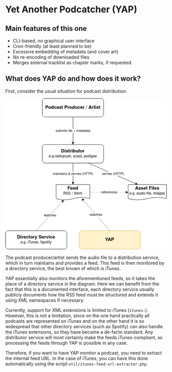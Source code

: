 # Yet Another Podcatcher (YAP)

## Main features of this one

 * CLI-based, no graphical user interface
 * Cron-friendly (at least planned to be)
 * Excessive embedding of metadata (and cover art)
 * No re-encoding of downloaded files
 * Merges external tracklist as chapter marks, if requested.

## What does YAP do and how does it work?

First, consider the usual situation for podcast distribution.

![Podcast Distribution Diagram](doc/diagram.png)

The podcast producer/artist sends the audio file to a distribution service, which in turn maintains and provides a feed.
This feed is then monitored by a directory service, the best known of which is iTunes.

YAP essentially also monitors the aforementioned feeds, so it takes the place of a directory service in the diagram.
Here we can benefit from the fact that this is a documented interface, each directory service usually publicly documents how the RSS feed must be structured and extends it using XML namespaces if necessary.

Currently, support for XML extensions is limited to iTunes (`itunes:`).
However, this is not a limitation, since on the one hand practically all podcasts are represented on iTunes and on the other hand it is so widespread that other directory services (such as Spotify) can also handle the iTunes extensions, so they have become a de-facto standard.
Any distributor service will most certainly make the feeds iTunes-compliant, so processing the feeds through YAP is possible in any case.

Therefore, if you want to have YAP monitor a podcast, you need to extract the internal feed URL.
In the case of iTunes, you can have this done automatically using the script `util/itunes-feed-url-extractor.php`.
